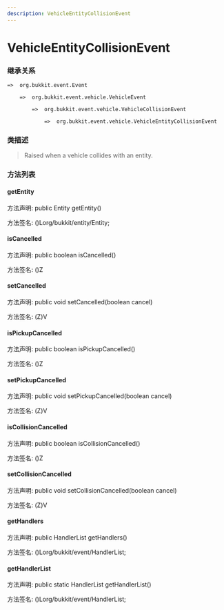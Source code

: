 ```yaml
---
description: VehicleEntityCollisionEvent
---
```


# VehicleEntityCollisionEvent

### 继承关系

    =>  org.bukkit.event.Event

        =>  org.bukkit.event.vehicle.VehicleEvent

            =>  org.bukkit.event.vehicle.VehicleCollisionEvent

                =>  org.bukkit.event.vehicle.VehicleEntityCollisionEvent

### 类描述

> Raised when a vehicle collides with an entity.

### 方法列表

#### getEntity

方法声明: public Entity getEntity()

方法签名: ()Lorg/bukkit/entity/Entity;

#### isCancelled

方法声明: public boolean isCancelled()

方法签名: ()Z

#### setCancelled

方法声明: public void setCancelled(boolean cancel)

方法签名: (Z)V

#### isPickupCancelled

方法声明: public boolean isPickupCancelled()

方法签名: ()Z

#### setPickupCancelled

方法声明: public void setPickupCancelled(boolean cancel)

方法签名: (Z)V

#### isCollisionCancelled

方法声明: public boolean isCollisionCancelled()

方法签名: ()Z

#### setCollisionCancelled

方法声明: public void setCollisionCancelled(boolean cancel)

方法签名: (Z)V

#### getHandlers

方法声明: public HandlerList getHandlers()

方法签名: ()Lorg/bukkit/event/HandlerList;

#### getHandlerList

方法声明: public static HandlerList getHandlerList()

方法签名: ()Lorg/bukkit/event/HandlerList;